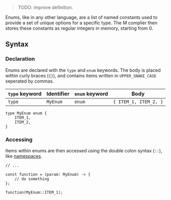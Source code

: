> TODO: improve definition.

Enums, like in any other language, are a list of named constants used to provide a set of unique options for a specific type. The M complier then stores these constants as regular integers in memory, starting from 0.

## Syntax

### Declaration

Enums are declared with the `type` and `enum` keywords. The body is placed within curly braces (`{}`), and contains items written in `UPPER_SNAKE_CASE` seperated by commas.

| `type` keyword | Identifier | `enum` keyword | Body                  |
| -------------- | ---------- | -------------- | --------------------- |
| `type`         | `MyEnum`   | `enum`         | `{ ITEM_1, ITEM_2, }` |

```
type MyEnum enum {
    ITEM_1,
    ITEM_2,
}
```

### Accessing

Items within enums are then accessed using the double colon syntax (`::`), like [namespaces](/namespace.md).

```
// ...

const function = (param: MyEnum) -> {
    // do something
};

function(MyEnum::ITEM_1);

```
